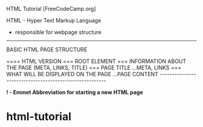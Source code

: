 HTML Tutorial [FreeCodeCamp.org]

HTML - Hyper Text Markup Language
- responsible for webpage structure

--------------------------------------------------------
BASIC HTML PAGE STRUCTURE

<!DOCTYPE html> ==== HTML VERSION
<html>          === ROOT ELEMENT
    <head>      === INFORMATION ABOUT THE PAGE (META, LINKS, TITLE)
        <title>Document</title> === PAGE TITLE
        ...META, LINKS
    </head>
    <body>      === WHAT WILL BE DISPLAYED ON THE PAGE 
        ...PAGE CONTENT
    </body>
</html>
--------------------------------------------------------

**! - Emmet Abbreviation for starting a new HTML page**




# html-tutorial
